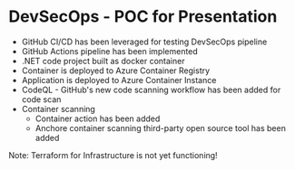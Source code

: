 # DevSecOps - POC for Presentation

- GitHub CI/CD has been leveraged for testing DevSecOps pipeline
- GitHub Actions pipeline has been implemented
- .NET code project built as docker container
- Container is deployed to Azure Container Registry
- Application is deployed to Azure Container Instance
- CodeQL - GitHub's new code scanning workflow has been added for code scan
- Container scanning
  - Container action has been added
  - Anchore container scanning third-party open source tool has been added

Note: Terraform for Infrastructure is not yet functioning!